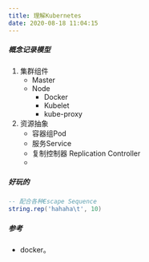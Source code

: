 ```yaml
---
title: 理解Kubernetes
date: 2020-08-18 11:04:15
---
```

##### 概念记录模型
1. 集群组件
	- Master
	- Node 
	  - Docker
	  - Kubelet
	  - kube-proxy
2. 资源抽象
	- 容器组Pod
	- 服务Service
	- 复制控制器 Replication Controller
	- 




##### 好玩的
```lua
-- 配合各种Escape Sequence
string.rep('hahaha\t', 10)
```





##### 参考
- docker。

